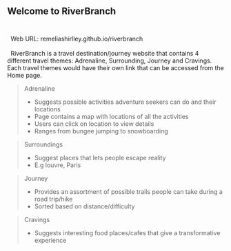 ## Welcome to RiverBranch <br />  <br />  
 
Web URL: remeliashirlley.github.io/riverbranch <br />  
 
RiverBranch is a travel destination/journey website that contains 4 different travel themes: Adrenaline, Surrounding, Journey and Cravings. Each travel themes would have their own link that can be accessed from the Home page. <br />  

> Adrenaline
> - Suggests possible activities adventure seekers can do and their locations
> - Page contains a map with locations of all the activities
> - Users can click on location to view details
> - Ranges from bungee jumping to snowboarding

> Surroundings
> - Suggest places that lets people escape reality
> - E.g louvre, Paris

> Journey
> - Provides an assortment of possible trails people can take during a road trip/hike
> - Sorted based on distance/difficulty
	
> Cravings
> - Suggests interesting food places/cafes that give a transformative experience

